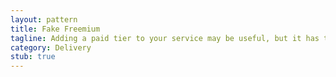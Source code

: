 ```yaml
---
layout: pattern
title: Fake Freemium
tagline: Adding a paid tier to your service may be useful, but it has to align with the goal of your service and actually provide value. 
category: Delivery
stub: true
---
```

